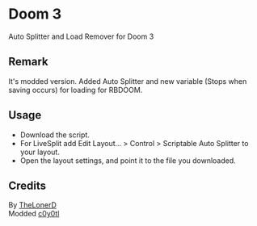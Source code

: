 # Doom 3
Auto Splitter and Load Remover for Doom 3
## Remark
It's modded version. Added Auto Splitter and new variable (Stops when saving occurs) for loading for RBDOOM.
## Usage
* Download the script.
* For LiveSplit add Edit Layout... > Control > Scriptable Auto Splitter to your layout.
* Open the layout settings, and point it to the file you downloaded.
## Credits
By [TheLonerD](https://github.com/TheLonerD)  
Modded [c0y0tl](https://www.twitch.tv/c0y0tl)
